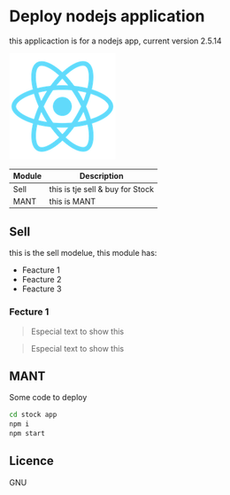# Deploy nodejs application
this applicaction is for a nodejs app, current version 2.5.14

![image 1](public/logo192.png)

| Module | Description |
| ------ | ------ |
| Sell   | this is tje sell & buy for Stock |
| MANT | this is MANT|


## Sell
this is the sell modelue, this module has:

- Feacture 1
- Feacture 2
- Feacture 3

### Fecture 1

> Especial text to show this

> Especial text to show this

## MANT
Some code to deploy 
```sh
cd stock app
npm i
npm start
```

## Licence

GNU

